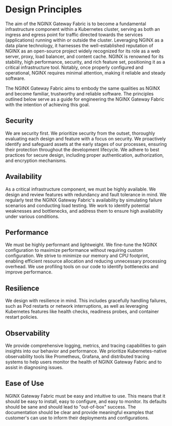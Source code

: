 # Design Principles

The aim of the NGINX Gateway Fabric is to become a fundamental infrastructure component within a Kubernetes cluster,
serving as both an ingress and egress point for traffic directed towards the services (applications) running within or
outside the cluster. Leveraging NGINX as a data plane technology, it harnesses the well-established reputation of NGINX
as an open-source project widely recognized for its role as a web server, proxy, load balancer, and content cache. NGINX
is renowned for its stability, high performance, security, and rich feature set, positioning it as a critical
infrastructure tool. Notably, once properly configured and operational, NGINX requires minimal attention, making it
reliable and steady software.

The NGINX Gateway Fabric aims to embody the same qualities as NGINX and become familiar, trustworthy and reliable
software. The principles outlined below serve as a guide for engineering the NGINX Gateway Fabric with the intention
of achieving this goal.

## Security

We are security first. We prioritize security from the outset, thoroughly evaluating each design and feature with a
focus on security. We proactively identify and safeguard assets at the early stages of our processes, ensuring their
protection throughout the development lifecycle. We adhere to best practices for secure design, including proper
authentication, authorization, and encryption mechanisms.

## Availability

As a critical infrastructure component, we must be highly available. We design and review features with redundancy and
fault tolerance in mind. We regularly test the NGINX Gateway Fabric's availability by simulating failure scenarios
and conducting load testing. We work to identify potential weaknesses and bottlenecks, and address them to ensure high
availability under various conditions.

## Performance

We must be highly performant and lightweight. We fine-tune the NGINX configuration to maximize performance without
requiring custom configuration. We strive to minimize our memory and CPU footprint, enabling efficient resource
allocation and reducing unnecessary processing overhead. We use profiling tools on our code to identify bottlenecks and
improve performance.

## Resilience

We design with resilience in mind. This includes gracefully handling failures, such as Pod restarts or network
interruptions, as well as leveraging Kubernetes features like health checks, readiness probes, and container restart
policies.

## Observability

We provide comprehensive logging, metrics, and tracing capabilities to gain insights into our behavior and performance.
We prioritize Kubernetes-native observability tools like Prometheus, Grafana, and distributed tracing systems to help
users monitor the health of NGINX Gateway Fabric and to assist in diagnosing issues.

## Ease of Use

NGINX Gateway Fabric must be easy and intuitive to use. This means that it should be easy to install, easy to
configure, and easy to monitor. Its defaults should be sane and should lead to "out-of-box" success. The documentation
should be clear and provide meaningful examples that customer's can use to inform their deployments and configurations.
